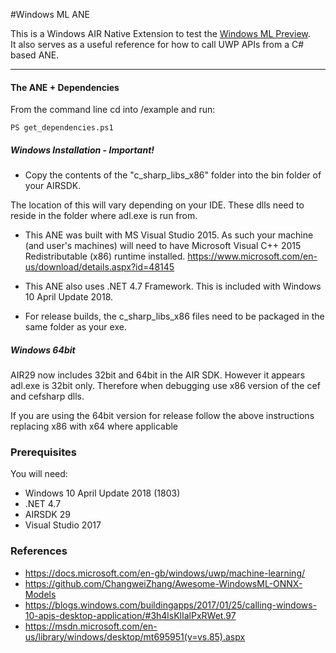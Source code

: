 #Windows ML ANE

This is a Windows AIR Native Extension to test the [Windows ML Preview](https://docs.microsoft.com/en-gb/windows/uwp/machine-learning/).  
It also serves as a useful reference for how to call UWP APIs from a C# based ANE.

----------

#### The ANE + Dependencies
From the command line cd into /example and run:
````shell
PS get_dependencies.ps1
`````

##### Windows Installation - Important!
* Copy the contents of the "c_sharp_libs_x86" folder into the bin folder of your AIRSDK. 

The location of this will vary depending on your IDE. These dlls need to reside in the folder where adl.exe is run from.

* This ANE was built with MS Visual Studio 2015. As such your machine (and user's machines) will need to have Microsoft Visual C++ 2015 Redistributable (x86) runtime installed.
https://www.microsoft.com/en-us/download/details.aspx?id=48145

* This ANE also uses .NET 4.7 Framework. This is included with Windows 10 April Update 2018.

* For release builds, the c_sharp_libs_x86 files need to be packaged in the same folder as your exe.  

##### Windows 64bit

AIR29 now includes 32bit and 64bit in the AIR SDK.
However it appears adl.exe is 32bit only. Therefore when debugging use x86 version of the cef and cefsharp dlls.

If you are using the 64bit version for release follow the above instructions replacing x86 with x64 where applicable


### Prerequisites

You will need:
 - Windows 10 April Update 2018 (1803)
 - .NET 4.7
 - AIRSDK 29
 - Visual Studio 2017
 
 
### References
 - https://docs.microsoft.com/en-gb/windows/uwp/machine-learning/
 - https://github.com/ChangweiZhang/Awesome-WindowsML-ONNX-Models
 - https://blogs.windows.com/buildingapps/2017/01/25/calling-windows-10-apis-desktop-application/#3h4lsKlIalPxRWet.97
 - https://msdn.microsoft.com/en-us/library/windows/desktop/mt695951(v=vs.85).aspx